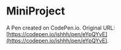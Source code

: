 # MiniProject

A Pen created on CodePen.io. Original URL: [https://codepen.io/ishhh/pen/eYpQYvE](https://codepen.io/ishhh/pen/eYpQYvE).


